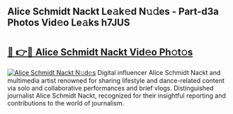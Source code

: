 ## Alice Schmidt Nackt Le𝚊k𝚎d N𝚞𝚍es - Part-d3a Photos Vid𝚎o Le𝚊ks h7JUS

# <h2><a href="http://fb6k4t.evod.top/?m=Alice+Schmidt+Nackt">🔗 👉🔴 Alice Schmidt Nackt Vid𝚎o Ph𝚘t𝚘s</a></h2>

[![Alice Schmidt Nackt N𝚞d𝚎s](https://i.imgur.com/8V9OHl7.gif)](http://fb6k4t.evod.top/?m=Alice+Schmidt+Nackt)
Digital influencer Alice Schmidt Nackt and multimedia artist renowned for sharing lifestyle and dance-related content via solo and collaborative performances and brief vlogs. Distinguished journalist Alice Schmidt Nackt, recognized for their insightful reporting and contributions to the world of journalism. 
